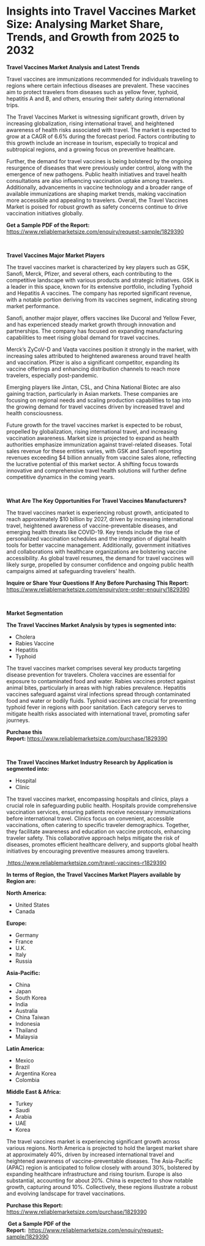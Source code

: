 <p><h1>Insights into Travel Vaccines Market Size: Analysing Market Share, Trends, and Growth from 2025 to 2032</h1></p><p><strong>Travel Vaccines Market Analysis and Latest Trends</strong></p>
<p><p>Travel vaccines are immunizations recommended for individuals traveling to regions where certain infectious diseases are prevalent. These vaccines aim to protect travelers from diseases such as yellow fever, typhoid, hepatitis A and B, and others, ensuring their safety during international trips.</p><p>The Travel Vaccines Market is witnessing significant growth, driven by increasing globalization, rising international travel, and heightened awareness of health risks associated with travel. The market is expected to grow at a CAGR of 6.6% during the forecast period. Factors contributing to this growth include an increase in tourism, especially to tropical and subtropical regions, and a growing focus on preventive healthcare. </p><p>Further, the demand for travel vaccines is being bolstered by the ongoing resurgence of diseases that were previously under control, along with the emergence of new pathogens. Public health initiatives and travel health consultations are also influencing vaccination uptake among travelers. Additionally, advancements in vaccine technology and a broader range of available immunizations are shaping market trends, making vaccination more accessible and appealing to travelers. Overall, the Travel Vaccines Market is poised for robust growth as safety concerns continue to drive vaccination initiatives globally.</p></p>
<p><strong>Get a Sample PDF of the Report:&nbsp;</strong> <a href="https://www.reliablemarketsize.com/enquiry/request-sample/1829390?utm_campaign=3518&utm_medium=2&utm_source=Github&utm_content=ia&utm_term=19042025&utm_id=travel-vaccines">https://www.reliablemarketsize.com/enquiry/request-sample/1829390</a></p>
<p>&nbsp;</p>
<p><strong>Travel Vaccines Major Market Players</strong></p>
<p><p>The travel vaccines market is characterized by key players such as GSK, Sanofi, Merck, Pfizer, and several others, each contributing to the competitive landscape with various products and strategic initiatives. GSK is a leader in this space, known for its extensive portfolio, including Typhoid and Hepatitis A vaccines. The company has reported significant revenue, with a notable portion deriving from its vaccines segment, indicating strong market performance.</p><p>Sanofi, another major player, offers vaccines like Ducoral and Yellow Fever, and has experienced steady market growth through innovation and partnerships. The company has focused on expanding manufacturing capabilities to meet rising global demand for travel vaccines.</p><p>Merck’s ZyCoV-D and Vaqta vaccines position it strongly in the market, with increasing sales attributed to heightened awareness around travel health and vaccination. Pfizer is also a significant competitor, expanding its vaccine offerings and enhancing distribution channels to reach more travelers, especially post-pandemic.</p><p>Emerging players like Jintan, CSL, and China National Biotec are also gaining traction, particularly in Asian markets. These companies are focusing on regional needs and scaling production capabilities to tap into the growing demand for travel vaccines driven by increased travel and health consciousness.</p><p>Future growth for the travel vaccines market is expected to be robust, propelled by globalization, rising international travel, and increasing vaccination awareness. Market size is projected to expand as health authorities emphasize immunization against travel-related diseases. Total sales revenue for these entities varies, with GSK and Sanofi reporting revenues exceeding $4 billion annually from vaccine sales alone, reflecting the lucrative potential of this market sector. A shifting focus towards innovative and comprehensive travel health solutions will further define competitive dynamics in the coming years.</p></p>
<p>&nbsp;</p>
<p><strong>What Are The Key Opportunities For Travel Vaccines Manufacturers?</strong></p>
<p><p>The travel vaccines market is experiencing robust growth, anticipated to reach approximately $10 billion by 2027, driven by increasing international travel, heightened awareness of vaccine-preventable diseases, and emerging health threats like COVID-19. Key trends include the rise of personalized vaccination schedules and the integration of digital health tools for better vaccine management. Additionally, government initiatives and collaborations with healthcare organizations are bolstering vaccine accessibility. As global travel resumes, the demand for travel vaccines will likely surge, propelled by consumer confidence and ongoing public health campaigns aimed at safeguarding travelers' health.</p></p>
<p><strong>Inquire or Share Your Questions If Any Before Purchasing This Report:</strong> <a href="https://www.reliablemarketsize.com/enquiry/pre-order-enquiry/1829390?utm_campaign=3518&utm_medium=2&utm_source=Github&utm_content=ia&utm_term=19042025&utm_id=travel-vaccines">https://www.reliablemarketsize.com/enquiry/pre-order-enquiry/1829390</a></p>
<p>&nbsp;</p>
<p><strong>Market Segmentation</strong></p>
<p><strong>The Travel Vaccines Market Analysis by types is segmented into:</strong></p>
<p><ul><li>Cholera</li><li>Rabies Vaccine</li><li>Hepatitis</li><li>Typhoid</li></ul></p>
<p><p>The travel vaccines market comprises several key products targeting disease prevention for travelers. Cholera vaccines are essential for exposure to contaminated food and water. Rabies vaccines protect against animal bites, particularly in areas with high rabies prevalence. Hepatitis vaccines safeguard against viral infections spread through contaminated food and water or bodily fluids. Typhoid vaccines are crucial for preventing typhoid fever in regions with poor sanitation. Each category serves to mitigate health risks associated with international travel, promoting safer journeys.</p></p>
<p><strong>Purchase this Report:&nbsp;</strong><a href="https://www.reliablemarketsize.com/purchase/1829390?utm_campaign=3518&utm_medium=2&utm_source=Github&utm_content=ia&utm_term=19042025&utm_id=travel-vaccines">https://www.reliablemarketsize.com/purchase/1829390</a></p>
<p>&nbsp;</p>
<p><strong>The Travel Vaccines Market Industry Research by Application is segmented into:</strong></p>
<p><ul><li>Hospital</li><li>Clinic</li></ul></p>
<p><p>The travel vaccines market, encompassing hospitals and clinics, plays a crucial role in safeguarding public health. Hospitals provide comprehensive vaccination services, ensuring patients receive necessary immunizations before international travel. Clinics focus on convenient, accessible vaccinations, often catering to specific traveler demographics. Together, they facilitate awareness and education on vaccine protocols, enhancing traveler safety. This collaborative approach helps mitigate the risk of diseases, promotes efficient healthcare delivery, and supports global health initiatives by encouraging preventive measures among travelers.</p></p>
<p><a href="https://www.reliablemarketsize.com/travel-vaccines-r1829390?utm_campaign=3518&utm_medium=2&utm_source=Github&utm_content=ia&utm_term=19042025&utm_id=travel-vaccines">&nbsp;https://www.reliablemarketsize.com/travel-vaccines-r1829390</a></p>
<p><strong>In terms of Region, the Travel Vaccines Market Players available by Region are:</strong></p>
<p>
    <p> <strong> North America: </strong>
        <ul>
            <li>United States</li>
            <li>Canada</li>
        </ul>
        </p> 
    <p> <strong> Europe: </strong>
        <ul>
            <li>Germany</li>
            <li>France</li>
            <li>U.K.</li>
            <li>Italy</li>
            <li>Russia</li>
        </ul>
        </p> 
    <p> <strong> Asia-Pacific: </strong>
        <ul>
            <li>China</li>
            <li>Japan</li>
            <li>South Korea</li>
            <li>India</li>
            <li>Australia</li>
            <li>China Taiwan</li>
            <li>Indonesia</li>
            <li>Thailand</li>
            <li>Malaysia</li>
        </ul>
        </p> 
    <p> <strong> Latin America: </strong>
        <ul>
            <li>Mexico</li>
            <li>Brazil</li>
            <li>Argentina Korea</li>
            <li>Colombia</li>
        </ul>
        </p> 
    <p> <strong> Middle East & Africa: </strong>
        <ul>
            <li>Turkey</li>
            <li>Saudi</li>
            <li>Arabia</li>
            <li>UAE</li>
            <li>Korea</li>
        </ul>
    </p>
    </p>
<p><p>The travel vaccines market is experiencing significant growth across various regions. North America is projected to hold the largest market share at approximately 40%, driven by increased international travel and heightened awareness of vaccine-preventable diseases. The Asia-Pacific (APAC) region is anticipated to follow closely with around 30%, bolstered by expanding healthcare infrastructure and rising tourism. Europe is also substantial, accounting for about 20%. China is expected to show notable growth, capturing around 10%. Collectively, these regions illustrate a robust and evolving landscape for travel vaccinations.</p></p>
<p><strong>Purchase this Report: </strong><a href="https://www.reliablemarketsize.com/purchase/1829390?utm_campaign=3518&utm_medium=2&utm_source=Github&utm_content=ia&utm_term=19042025&utm_id=travel-vaccines">https://www.reliablemarketsize.com/purchase/1829390</a></p>
<p>&nbsp;<strong>Get a Sample PDF of the Report:&nbsp;&nbsp;</strong><a href="https://www.reliablemarketsize.com/enquiry/request-sample/1829390?utm_campaign=3518&utm_medium=2&utm_source=Github&utm_content=ia&utm_term=19042025&utm_id=travel-vaccines">https://www.reliablemarketsize.com/enquiry/request-sample/1829390</a></p>
<p><strong></strong></p>
<p><p></p><p></p><p></p></p>